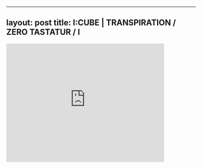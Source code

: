 

---
layout: post
title: I:CUBE | TRANSPIRATION / ZERO TASTATUR / I
---


<iframe width="420" height="315" src="http://www.youtube.com/embed/g0qARDGJj1w" frameborder="0" allowfullscreen></iframe>

